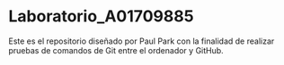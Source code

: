 # Laboratorio_A01709885
Este es el repositorio diseñado por Paul Park con la finalidad de realizar pruebas de comandos de Git entre el ordenador y GitHub.
